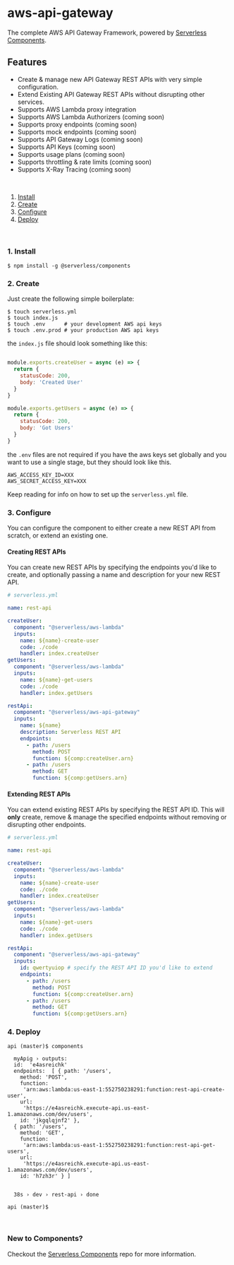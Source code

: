 # aws-api-gateway

The complete AWS API Gateway Framework, powered by [Serverless Components](https://github.com/serverless/components).

## Features

- Create & manage new API Gateway REST APIs with very simple configuration.
- Extend Existing API Gateway REST APIs without disrupting other services.
- Supports AWS Lambda proxy integration
- Supports AWS Lambda Authorizers (coming soon)
- Supports proxy endpoints (coming soon)
- Supports mock endpoints (coming soon)
- Supports API Gateway Logs (coming soon)
- Supports API Keys (coming soon)
- Supports usage plans (coming soon)
- Supports throttling & rate limits (coming soon)
- Supports X-Ray Tracing (coming soon)

&nbsp;

1. [Install](#1-install)
2. [Create](#2-create)
3. [Configure](#3-configure)
4. [Deploy](#4-deploy)

&nbsp;


### 1. Install

```shell
$ npm install -g @serverless/components
```

### 2. Create

Just create the following simple boilerplate:

```shell
$ touch serverless.yml
$ touch index.js
$ touch .env      # your development AWS api keys
$ touch .env.prod # your production AWS api keys
```

the `index.js` file should look something like this:


```js

module.exports.createUser = async (e) => {
  return {
    statusCode: 200,
    body: 'Created User'
  }
}

module.exports.getUsers = async (e) => {
  return {
    statusCode: 200,
    body: 'Got Users'
  }
}

```

the `.env` files are not required if you have the aws keys set globally and you want to use a single stage, but they should look like this.

```
AWS_ACCESS_KEY_ID=XXX
AWS_SECRET_ACCESS_KEY=XXX
```

Keep reading for info on how to set up the `serverless.yml` file.

### 3. Configure
You can configure the component to either create a new REST API from scratch, or extend an existing one.

#### Creating REST APIs
You can create new REST APIs by specifying the endpoints you'd like to create, and optionally passing a name and description for your new REST API.

```yml
# serverless.yml

name: rest-api

createUser:
  component: "@serverless/aws-lambda"
  inputs:
    name: ${name}-create-user
    code: ./code
    handler: index.createUser
getUsers:
  component: "@serverless/aws-lambda"
  inputs:
    name: ${name}-get-users
    code: ./code
    handler: index.getUsers

restApi:
  component: "@serverless/aws-api-gateway"
  inputs:
    name: ${name}
    description: Serverless REST API
    endpoints:
      - path: /users
        method: POST
        function: ${comp:createUser.arn}
      - path: /users
        method: GET
        function: ${comp:getUsers.arn}
```

#### Extending REST APIs
You can extend existing REST APIs by specifying the REST API ID. This will **only** create, remove & manage the specified endpoints without removing or disrupting other endpoints.

```yml
# serverless.yml

name: rest-api

createUser:
  component: "@serverless/aws-lambda"
  inputs:
    name: ${name}-create-user
    code: ./code
    handler: index.createUser
getUsers:
  component: "@serverless/aws-lambda"
  inputs:
    name: ${name}-get-users
    code: ./code
    handler: index.getUsers

restApi:
  component: "@serverless/aws-api-gateway"
  inputs:
    id: qwertyuiop # specify the REST API ID you'd like to extend
    endpoints:
      - path: /users
        method: POST
        function: ${comp:createUser.arn}
      - path: /users
        method: GET
        function: ${comp:getUsers.arn}
```

### 4. Deploy

```shell
api (master)$ ️components

  myApig › outputs:
  id:  'e4asreichk'
  endpoints:  [ { path: '/users',
    method: 'POST',
    function:
     'arn:aws:lambda:us-east-1:552750238291:function:rest-api-create-user',
    url:
     'https://e4asreichk.execute-api.us-east-1.amazonaws.com/dev/users',
    id: 'jkgqlqjnf2' },
  { path: '/users',
    method: 'GET',
    function:
     'arn:aws:lambda:us-east-1:552750238291:function:rest-api-get-users',
    url:
     'https://e4asreichk.execute-api.us-east-1.amazonaws.com/dev/users',
    id: 'h7zh3r' } ]


  38s › dev › rest-api › done

api (master)$

```

&nbsp;

### New to Components?

Checkout the [Serverless Components](https://github.com/serverless/components) repo for more information.

